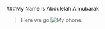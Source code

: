 ###My Name Is Abdulelah Almubarak 
> Here we go
![My phone ](https://github.com/Abdulelah01/Special-Topics-In-ISQA/blob/master/IMG_0240.PNG).

